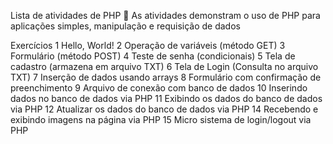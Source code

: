 Lista de atividades de PHP 🐘
As atividades demonstram o uso de PHP para aplicações simples, manipulação e requisição de dados

Exercícios
1 Hello, World!
2 Operação de variáveis (método GET)
3 Formulário (método POST)
4 Teste de senha (condicionais)
5 Tela de cadastro (armazena em arquivo TXT)
6 Tela de Login (Consulta no arquivo TXT)
7 Inserção de dados usando arrays
8 Formulário com confirmação de preenchimento
9 Arquivo de conexão com banco de dados
10 Inserindo dados no banco de dados via PHP
11 Exibindo os dados do banco de dados via PHP
12 Atualizar os dados do banco de dados via PHP
14 Recebendo e exibindo imagens na página via PHP
15 Micro sistema de login/logout via PHP
